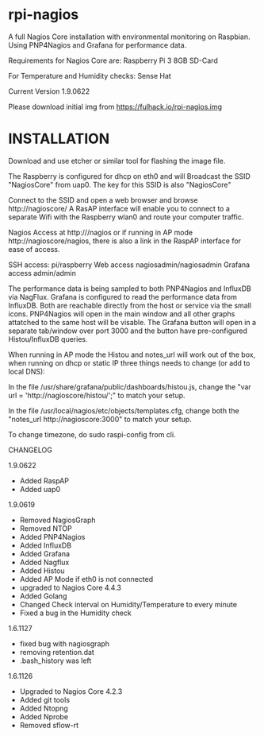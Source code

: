 # rpi-nagios

A full Nagios Core installation with environmental monitoring on Raspbian.
Using PNP4Nagios and Grafana for performance data.

Requirements for Nagios Core are:
Raspberry Pi 3
8GB SD-Card

For Temperature and Humidity checks:
Sense Hat

Current Version 1.9.0622

Please download initial img from https://fulhack.io/rpi-nagios.img


# INSTALLATION

Download and use etcher or similar tool for flashing the image file.

The Raspberry is configured for dhcp on eth0 and will Broadcast the SSID "NagiosCore" from uap0. The key for this SSID is also "NagiosCore"

Connect to the SSID and open a web browser and browse http://nagioscore/ A RasAP interface will enable you to connect to a separate Wifi with the Raspberry wlan0 and route your computer traffic.

Nagios Access at http://<dhcp-ip>/nagios or if running in AP mode http://nagioscore/nagios, there is also a link in the RaspAP interface for ease of access. 

SSH access: pi/raspberry
Web access nagiosadmin/nagiosadmin
Grafana access admin/admin

The performance data is being sampled to both PNP4Nagios and InfluxDB via NagFlux. Grafana is configured to read the performance data from InfluxDB. Both are reachable directly from the host or service via the small icons. PNP4Nagios will open in the main window and all other graphs attatched to the same host will be visable. The Grafana button will open in a separate tab/window over port 3000 and the button have pre-configured Histou/InfluxDB queries.

When running in AP mode the Histou and notes_url will work out of the box, when running on dhcp or static IP three things needs to change (or add to local DNS):

In the file /usr/share/grafana/public/dashboards/histou.js, change the "var url = 'http://nagioscore/histou/';" to match your setup.

In the file /usr/local/nagios/etc/objects/templates.cfg, change both the "notes_url  http://nagioscore:3000" to match your setup.

To change timezone, do sudo raspi-config from cli.


CHANGELOG

1.9.0622
- Added RaspAP
- Added uap0

1.9.0619
- Removed NagiosGraph 
- Removed NTOP
- Added PNP4Nagios
- Added InfluxDB
- Added Grafana
- Added Nagflux
- Added Histou
- Added AP Mode if eth0 is not connected
- upgraded to Nagios Core 4.4.3
- Added Golang
- Changed Check interval on Humidity/Temperature to every minute
- Fixed a bug in the Humidity check


1.6.1127
- fixed bug with nagiosgraph
- removing retention.dat
- .bash_history was left

1.6.1126
- Upgraded to Nagios Core 4.2.3
- Added git tools
- Added Ntopng
- Added Nprobe
- Removed sflow-rt
